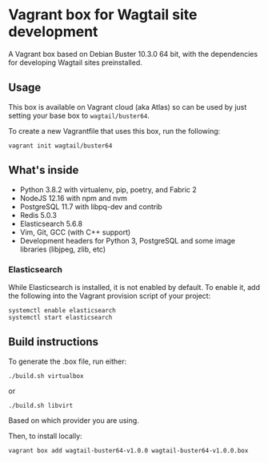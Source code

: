 # Vagrant box for Wagtail site development

A Vagrant box based on Debian Buster 10.3.0 64 bit, with the dependencies for developing Wagtail sites preinstalled.

## Usage

This box is available on Vagrant cloud (aka Atlas) so can be used by just setting your base box to ``wagtail/buster64``.

To create a new Vagrantfile that uses this box, run the following:

```
vagrant init wagtail/buster64
```

## What's inside

 - Python 3.8.2 with virtualenv, pip, poetry, and Fabric 2
 - NodeJS 12.16 with npm and nvm
 - PostgreSQL 11.7 with libpq-dev and contrib
 - Redis 5.0.3
 - Elasticsearch 5.6.8
 - Vim, Git, GCC (with C++ support)
 - Development headers for Python 3, PostgreSQL and some image libraries (libjpeg, zlib, etc)

### Elasticsearch

While Elasticsearch is installed, it is not enabled by default. To enable it, add the following into the Vagrant provision script of your project:

```
systemctl enable elasticsearch
systemctl start elasticsearch
```

## Build instructions

To generate the .box file, run either:

```
./build.sh virtualbox
```

or 

```
./build.sh libvirt
```

Based on which provider you are using.

Then, to install locally:

```
vagrant box add wagtail-buster64-v1.0.0 wagtail-buster64-v1.0.0.box
```
